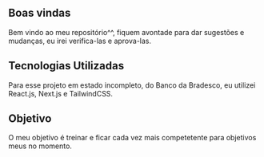## Boas vindas
Bem vindo ao meu repositório^^, fiquem avontade para dar sugestões e mudanças, eu irei verifica-las e aprova-las.

## Tecnologias Utilizadas
Para esse projeto em estado incompleto, do Banco da Bradesco, eu utilizei React.js, Next.js e TailwindCSS.

## Objetivo
O meu objetivo é treinar e ficar cada vez mais competetente para objetivos meus no momento.
